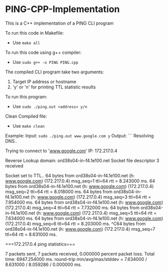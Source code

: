 # PING-CPP-Implementation
This is a C++ implementation of a PING CLI program

To run this code in Makefile:
- Use `make all`

To run this code using g++ compiler:
- Use `sudo g++ -o PING PING.cpp`

The compiled CLI program take two arguments:
1. Target IP address or hostname
2. 'y' or 'n' for printing TTL statistic results

To run this program:
- Use `sudo ./ping.out <address> y/n`

Clean Compiled file:
- Use `make clean`

Example:
Input: `sudo ./ping.out www.google.com y`
Output: ```
Resolving DNS..

Trying to connect to 'www.google.com' IP: 172.217.0.4

Reverse Lookup domain: ord38s04-in-f4.1e100.net
Socket file descriptor 3 received

Socket set to TTL..
64 bytes from ord38s04-in-f4.1e100.net (h: www.google.com) (172.217.0.4) msg_seq=1 ttl=64 rtt = 8.243000 ms.
64 bytes from ord38s04-in-f4.1e100.net (h: www.google.com) (172.217.0.4) msg_seq=2 ttl=64 rtt = 8.018000 ms.
64 bytes from ord38s04-in-f4.1e100.net (h: www.google.com) (172.217.0.4) msg_seq=3 ttl=64 rtt = 7.954000 ms.
64 bytes from ord38s04-in-f4.1e100.net (h: www.google.com) (172.217.0.4) msg_seq=4 ttl=64 rtt = 7.732000 ms.
64 bytes from ord38s04-in-f4.1e100.net (h: www.google.com) (172.217.0.4) msg_seq=5 ttl=64 rtt = 7.634000 ms.
64 bytes from ord38s04-in-f4.1e100.net (h: www.google.com) (172.217.0.4) msg_seq=6 ttl=64 rtt = 8.203000 ms.
^C64 bytes from ord38s04-in-f4.1e100.net (h: www.google.com) (172.217.0.4) msg_seq=7 ttl=64 rtt = 8.631000 ms.

===172.217.0.4 ping statistics===

7 packets sent, 7 packets received, 0.000000 percent packet loss. Total time: 6947.254000 ms.
round-trip min/avg/max/stddev = 7.634000 / 8.631000 / 8.059286 / 0.000000 ms.
```
